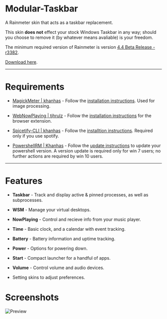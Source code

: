 # Modular-Taskbar
A Rainmeter skin that acts as a taskbar replacement. 

This skin **does not** effect your stock Windows Taskbar in any way; should you choose to remove it (by whatever means avaliable) is your freedom.

The minimum required version of Rainmeter is version [4.4 Beta Release - r3382](https://www.rainmeter.net/).

[Download here](https://github.com/C0rvust/Modular-Taskbar/releases).


---

# **Requirements**

- [MagickMeter | khanhas](https://github.com/khanhas/MagickMeter) - Follow the [installation instructions](https://github.com/khanhas/MagickMeter#how-to-install). Used for image processing.

- [WebNowPlaying | tjhrulz](https://github.com/tjhrulz/WebNowPlaying) - Follow the [installation instructions](https://github.com/tjhrulz/WebNowPlaying#extension-links) for the browser extension. 

- [Spicetify-CLI | khanhas](https://github.com/khanhas/spicetify-cli) - Follow the [installtion instructions](https://github.com/khanhas/spicetify-cli/wiki/Guide-for-Rainmeter-user). Required only if you use spotify.

- [PowershellRM | Khanhas](https://github.com/khanhas/PowershellRM#requirements) - Follow the [update instructions](https://github.com/khanhas/PowershellRM#requirements) to update your powershell version. A version update is required only for win 7 users; no further actions are required by win 10 users.

---

# **Features**

- **Taskbar** - Track and display active & pinned processes, as well as subprocesses.
- **WSM** - Manage your virtual desktops.
- **NowPlaying** - Control and recieve info from your music player.
- **Time** - Basic clock, and a calendar with event tracking.
- **Battery** - Battery information and uptime tracking.
- **Power** - Options for powering down.
- **Start** - Compact launcher for a handful of apps.
- **Volume** - Control volume and audio devices.

- Setting skins to adjust preferences.

# **Screenshots**

![Preview](https://user-images.githubusercontent.com/40166216/92535281-c83bc880-f22e-11ea-999d-ada7cd480b1f.png)

